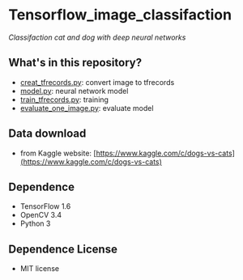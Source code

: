 # Tensorflow_image_classifaction
*Classifaction cat and dog with deep neural networks*
## What's in this repository?
* [creat_tfrecords.py](https://github.com/jason-sunjiankang/tensorflow_image_classifaction/blob/master/creat_tfrecords.py): convert image to tfrecords
* [model.py](https://github.com/jason-sunjiankang/tensorflow_image_classifaction/blob/master/model.py): neural network model
* [train_tfrecords.py](https://github.com/jason-sunjiankang/tensorflow_image_classifaction/blob/master/train_tfrecords.py): training
* [evaluate_one_image.py](https://github.com/jason-sunjiankang/tensorflow_image_classifaction/blob/master/evaluate_one_image.py): evaluate model
## Data download
* from Kaggle website: [https://www.kaggle.com/c/dogs-vs-cats](https://www.kaggle.com/c/dogs-vs-cats)
## Dependence
* TensorFlow 1.6
* OpenCV 3.4
* Python 3
## Dependence License
* MIT license

